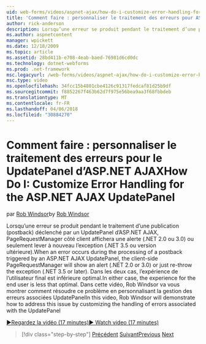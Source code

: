 ```yaml
---
uid: web-forms/videos/aspnet-ajax/how-do-i-customize-error-handling-for-the-aspnet-ajax-updatepanel
title: 'Comment faire : personnaliser le traitement des erreurs pour ASP.NET AJAX UpdatePanel | Documents Microsoft'
author: rick-anderson
description: Lorsqu’une erreur se produit pendant le traitement d’une publication (postback) déclenché par un UpdatePanel d’ASP.NET AJAX, PageRequestManager côté client affichera une alerte (. NE....
ms.author: aspnetcontent
manager: wpickett
ms.date: 12/18/2009
ms.topic: article
ms.assetid: 28bd411b-e708-4eab-baed-76981d6cd0dc
ms.technology: dotnet-webforms
ms.prod: .net-framework
msc.legacyurl: /web-forms/videos/aspnet-ajax/how-do-i-customize-error-handling-for-the-aspnet-ajax-updatepanel
msc.type: video
ms.openlocfilehash: 34fcc15b4801cbe4126c91317fedcaf81d25b9df
ms.sourcegitcommit: f8852267f463b62d7f975e56bea9aa3f68fbbdeb
ms.translationtype: MT
ms.contentlocale: fr-FR
ms.lasthandoff: 04/06/2018
ms.locfileid: "30884270"
---
```

<a name="how-do-i-customize-error-handling-for-the-aspnet-ajax-updatepanel"></a><span data-ttu-id="2d9b9-103">Comment faire : personnaliser le traitement des erreurs pour le UpdatePanel d’ASP.NET AJAX</span><span class="sxs-lookup"><span data-stu-id="2d9b9-103">How Do I: Customize Error Handling for the ASP.NET AJAX UpdatePanel</span></span>
====================
<span data-ttu-id="2d9b9-104">par [Rob Windsor](https://twitter.com/robwindsor)</span><span class="sxs-lookup"><span data-stu-id="2d9b9-104">by [Rob Windsor](https://twitter.com/robwindsor)</span></span>

<span data-ttu-id="2d9b9-105">Lorsqu’une erreur se produit pendant le traitement d’une publication (postback) déclenché par un UpdatePanel d’ASP.NET AJAX, PageRequestManager côté client affichera une alerte (.NET 2.0 ou 3.0) ou seulement lever à nouveau l’exception (.NET 3.5 ou version ultérieure).</span><span class="sxs-lookup"><span data-stu-id="2d9b9-105">When an error occurs during the processing of a postback triggered by an ASP.NET AJAX UpdatePanel, the client-side PageRequestManager will show an alert (.NET 2.0 or 3.0) or just re-throw the exception (.NET 3.5 or later).</span></span> <span data-ttu-id="2d9b9-106">Dans les deux cas, l’expérience de l’utilisateur final est inférieure optimal.</span><span class="sxs-lookup"><span data-stu-id="2d9b9-106">In either case, the experience for the end user is less that optimal.</span></span> <span data-ttu-id="2d9b9-107">Dans cette vidéo, Rob Windsor va vous montrer comment résoudre ce problème en personnalisant la gestion des erreurs associées UpdatePanel</span><span class="sxs-lookup"><span data-stu-id="2d9b9-107">In this video, Rob Windsor will demonstrate how to address this issue by customizing the handling of errors associated with the UpdatePanel</span></span>

[<span data-ttu-id="2d9b9-108">&#9654;Regardez la vidéo (17 minutes)</span><span class="sxs-lookup"><span data-stu-id="2d9b9-108">&#9654; Watch video (17 minutes)</span></span>](https://channel9.msdn.com/Blogs/ASP-NET-Site-Videos/how-do-i-customize-error-handling-for-the-aspnet-ajax-updatepanel)

> [!div class="step-by-step"]
> <span data-ttu-id="2d9b9-109">[Précédent](set-up-your-development-environment-for-aspnet-20.md)
> [Suivant](how-do-i-use-aspnet-ajax-client-templates.md)</span><span class="sxs-lookup"><span data-stu-id="2d9b9-109">[Previous](set-up-your-development-environment-for-aspnet-20.md)
[Next](how-do-i-use-aspnet-ajax-client-templates.md)</span></span>
